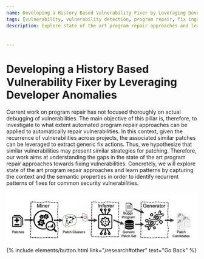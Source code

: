 ```yaml
---
name: Developing a History Based Vulnerability Fixer by Leveraging Developer Anomalies
tags: [vulnerability, vulnerability detection, program repair, fix ingredients, code change action, donor code, patch generation,program analysis]
description: Explore state of the art program repair approaches and learn patterns by capturing the context and the semantic properties in order to identify recurrent patterns of fixes for common security vulnerabilities.


---
```

# Developing a History Based Vulnerability Fixer by Leveraging Developer Anomalies

Current work on program repair has not focused thoroughly on actual debugging of vulnerabilities. The main objective of this pillar is, therefore, to investigate to what extent automated program repair approaches can be applied to automatically repair vulnerabilities. In this context, given the recurrence of vulnerabilities across projects, the associated similar patches can be leveraged to extract generic fix actions. Thus, we hypothesize that similar vulnerabilities may present similar strategies for patching. Therefore, our work aims at understanding the gaps in the state of the art program repair approaches towards fixing vulnerabilities. Concretely, we will explore state of the art program repair approaches and learn patterns by capturing the context and the semantic properties in order to identify recurrent patterns of fixes for common security vulnerabilities.


![preview](/img/flexi.png)


<p class="text-center">
{% include elements/button.html link="/research#other" text="Go Back" %}
</p>
